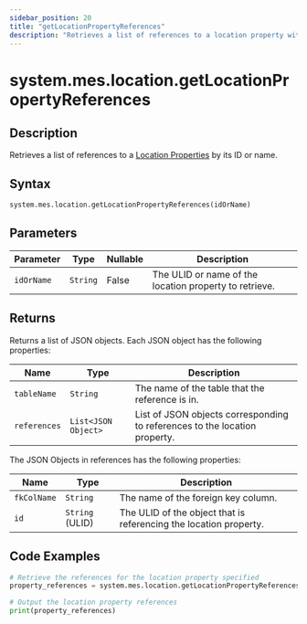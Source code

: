 ```yaml
---
sidebar_position: 20
title: "getLocationPropertyReferences"
description: "Retrieves a list of references to a location property with the given ID or name."
---
```


# system.mes.location.getLocationPropertyReferences

## Description

Retrieves a list of references to a [Location Properties](../../data-model/location-model/location-property) by its ID or name.

## Syntax

```python
system.mes.location.getLocationPropertyReferences(idOrName)
```

## Parameters

| Parameter  | Type     | Nullable | Description                                            |
|------------|----------|----------|--------------------------------------------------------|
| `idOrName` | `String` | False    | The ULID or name of the location property to retrieve. |

## Returns

Returns a list of JSON objects. Each JSON object has the following properties:

| Name         | Type                | Description                                                                |
| ------------ | ------------------- | -------------------------------------------------------------------------- |
| `tableName`  | `String`            | The name of the table that the reference is in.                            |
| `references` | `List<JSON Object>` | List of JSON objects corresponding to references to the location property. |

The JSON Objects in references has the following properties:

| Name        | Type            | Description                                                       |
| ----------- | --------------- | ----------------------------------------------------------------- |
| `fkColName` | `String`        | The name of the foreign key column.                               |
| `id`        | `String` (ULID) | The ULID of the object that is referencing the location property. |

## Code Examples

```python
# Retrieve the references for the location property specified
property_references = system.mes.location.getLocationPropertyReferences('Cows')

# Output the location property references
print(property_references)
```
